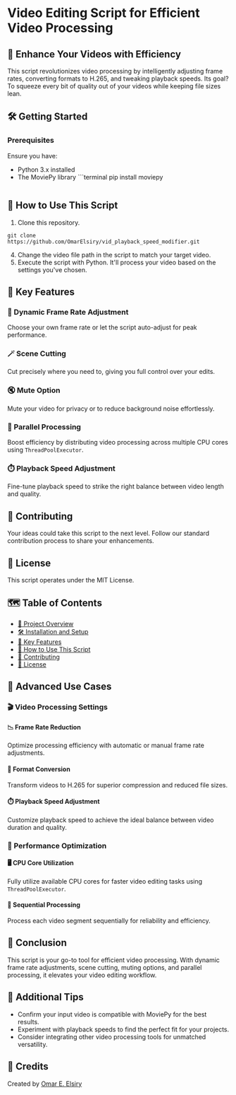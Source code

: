 # Video Editing Script for Efficient Video Processing

## 🎥 Enhance Your Videos with Efficiency

This script revolutionizes video processing by intelligently adjusting frame rates, converting formats to H.265, and tweaking playback speeds. Its goal? To squeeze every bit of quality out of your videos while keeping file sizes lean.

## 🛠️ Getting Started

### Prerequisites
Ensure you have:
- Python 3.x installed
- The MoviePy library ```terminal
  pip install moviepy
  ```

## 📂 How to Use This Script

1. Clone this repository.
```terminal
git clone https://github.com/OmarElsiry/vid_playback_speed_modifier.git
```
4. Change the video file path in the script to match your target video.
5. Execute the script with Python. It'll process your video based on the settings you've chosen.

## 🚀 Key Features

### 🔄 Dynamic Frame Rate Adjustment
Choose your own frame rate or let the script auto-adjust for peak performance.

### 🪄 Scene Cutting
Cut precisely where you need to, giving you full control over your edits.

### 🔇 Mute Option
Mute your video for privacy or to reduce background noise effortlessly.

### 🧩 Parallel Processing
Boost efficiency by distributing video processing across multiple CPU cores using `ThreadPoolExecutor`.

### ⏱️ Playback Speed Adjustment
Fine-tune playback speed to strike the right balance between video length and quality.

## 👥 Contributing

Your ideas could take this script to the next level. Follow our standard contribution process to share your enhancements.

## 📜 License

This script operates under the MIT License.

## 🗺️ Table of Contents
- [🎥 Project Overview](#project-overview)
- [🛠️ Installation and Setup](#installation-and-setup)
- [🚀 Key Features](#key-features)
- [📂 How to Use This Script](#how-to-use-this-script)
- [👥 Contributing](#contributing)
- [📜 License](#license)

## 🌟 Advanced Use Cases

### 🎬 Video Processing Settings

#### 📉 Frame Rate Reduction
Optimize processing efficiency with automatic or manual frame rate adjustments.

#### 💾 Format Conversion
Transform videos to H.265 for superior compression and reduced file sizes.

#### ⏱️ Playback Speed Adjustment
Customize playback speed to achieve the ideal balance between video duration and quality.

### 🚀 Performance Optimization

#### 🖥️ CPU Core Utilization
Fully utilize available CPU cores for faster video editing tasks using `ThreadPoolExecutor`.

#### 🔄 Sequential Processing
Process each video segment sequentially for reliability and efficiency.

## 🎯 Conclusion

This script is your go-to tool for efficient video processing. With dynamic frame rate adjustments, scene cutting, muting options, and parallel processing, it elevates your video editing workflow.

## 🤝 Additional Tips
- Confirm your input video is compatible with MoviePy for the best results.
- Experiment with playback speeds to find the perfect fit for your projects.
- Consider integrating other video processing tools for unmatched versatility.

## 🙏 Credits
Created by [Omar E. Elsiry](https://github.com/OmarElsiry)
